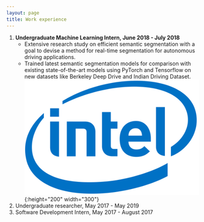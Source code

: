 ```yaml
---
layout: page
title: Work experience
---
```


1. **Undergraduate Machine Learning Intern, June 2018 - July 2018**
	* Extensive research study on efficient semantic segmentation with a goal to devise a method for real-time segmentation for autonomous driving applications.
	* Trained latest semantic segmentation models for comparison with existing state-of-the-art models using PyTorch and Tensorflow on new datasets like Berkeley Deep Drive and Indian Driving Dataset.
	![arn](./assets/img/intel.png){:height="200" width="300"}
2. Undergraduate researcher, May 2017 - May 2019
3. Software Development Intern, May 2017 - August 2017